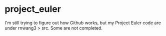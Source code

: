 # project_euler
I'm still trying to figure out how Github works, but my Project Euler code are under rnwang3 > src. Some are not completed.
